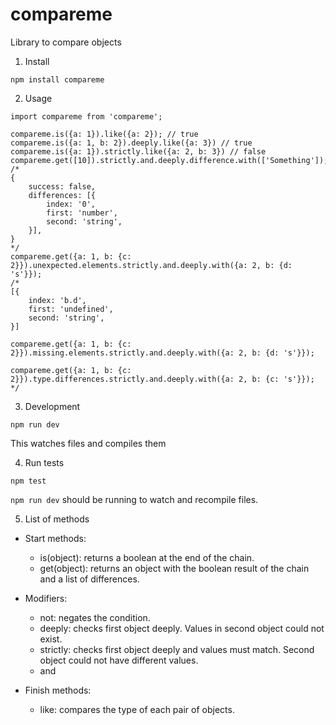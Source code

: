 # compareme
Library to compare objects

1. Install 

```
npm install compareme
```

2. Usage

```
import compareme from 'compareme';

compareme.is({a: 1}).like({a: 2}); // true
compareme.is({a: 1, b: 2}).deeply.like({a: 3}) // true
compareme.is({a: 1}).strictly.like({a: 2, b: 3}) // false
compareme.get([10]).strictly.and.deeply.difference.with(['Something']);
/*
{
    success: false,
    differences: [{
        index: '0',
        first: 'number',
        second: 'string',
    }],
}
*/
compareme.get({a: 1, b: {c: 2}}).unexpected.elements.strictly.and.deeply.with({a: 2, b: {d: 's'}});
/*
[{
    index: 'b.d',
    first: 'undefined',
    second: 'string',
}]

compareme.get({a: 1, b: {c: 2}}).missing.elements.strictly.and.deeply.with({a: 2, b: {d: 's'}});

compareme.get({a: 1, b: {c: 2}}).type.differences.strictly.and.deeply.with({a: 2, b: {c: 's'}});
*/
```

3. Development

```
npm run dev
```

This watches files and compiles them

4. Run tests

```
npm test
```

`npm run dev` should be running to watch and recompile files.

5. List of methods

* Start methods:
  * is(object): returns a boolean at the end of the chain.
  * get(object): returns an object with the boolean result of the chain and a list of differences.

* Modifiers:
  * not: negates the condition.
  * deeply: checks first object deeply. Values in second object could not exist.
  * strictly: checks first object deeply and values must match. Second object could not have different values.
  * and

* Finish methods:
  * like: compares the type of each pair of objects.